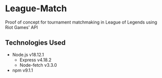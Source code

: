 # League-Match
Proof of concept for tournament matchmaking in League of Legends using Riot Games' API


## Technologies Used

* Node.js v18.12.1
    * Express v4.18.2
    * Node-fetch v3.3.0
* npm v9.1.1